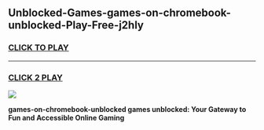 
## Unblocked-Games-games-on-chromebook-unblocked-Play-Free-j2hly
<h3>
<a href="https://premium76.site?title=games-on-chromebook-unblocked&ref=18A">CLICK TO PLAY</a></h3>
<hr>

<h3>
<a href="https://premium76.site?title=games-on-chromebook-unblocked&ref=18A">CLICK 2 PLAY</a>
  
</h3>

<a href="https://premium76.site?title=games-on-chromebook-unblocked&ref=18A"><img src="https://clearcache.store/games.png"></a>


**games-on-chromebook-unblocked games unblocked: Your Gateway to Fun and Accessible Online Gaming**
